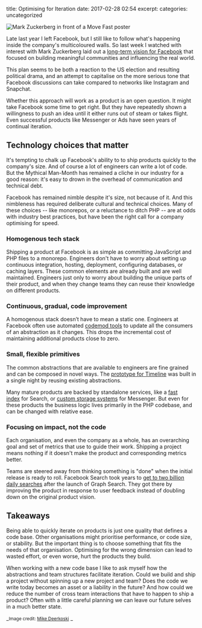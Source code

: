 title: Optimising for Iteration
date: 2017-02-28 02:54
excerpt:
categories: uncategorized

![Mark Zuckerberg in front of a Move Fast poster](http://joshduck.com/blog/2017/02/move-fast.jpg)

Late last year I left Facebook, but I still like to follow what's happening inside the company's multicoloured walls. So last week I watched with interest with Mark Zuckerberg laid out a [long-term vision for Facebook](https://www.facebook.com/notes/mark-zuckerberg/building-global-community/10154544292806634?pnref=story) that focused on building meaningful communities and influencing the real world.

This plan seems to be both a reaction to the US election and resulting political drama, and an attempt to capitalise on the more serious tone that Facebook discussions can take compared to networks like Instagram and Snapchat.

Whether this approach will work as a product is an open question. It might take Facebook some time to get right. But they have repeatedly shown a willingness to push an idea until it either runs out of steam or takes flight. Even successful products like Messenger or Ads have seen years of continual iteration.

## Technology choices that matter

It's tempting to chalk up Facebook's ability to to ship products quickly to the company's size. And of course a lot of engineers can write a lot of code. But the Mythical Man-Month has remained a cliche in our industry for a good reason: it's easy to drown in the overhead of communication and technical debt.

Facebook has remained nimble despite it's size, not because of it. And this nimbleness has required deliberate cultural and technical choices. Many of these choices -- like monorepos, or a reluctance to ditch PHP -- are at odds with industry best practices, but have been the right call for a company optimising for speed.

### Homogenous tech stack

Shipping a product at Facebook is as simple as committing JavaScript and PHP files to a monorepo. Engineers don't have to worry about setting up continuous integration, hosting, deployment, configuring databases, or caching layers. These common elements are already built and are well maintained. Engineers just only to worry about building the unique parts of their product, and when they change teams they can reuse their knowledge on different products.

### Continuous, gradual, code improvement

A homogenous stack doesn’t have to mean a static one. Engineers at Facebook often use automated [codemod tools](https://github.com/facebook/jscodeshift) to update all the consumers of an abstraction as it changes. This drops the incremental cost of maintaining additional products close to zero.

### Small, flexible primitives

The common abstractions that are available to engineers are fine grained and can be composed in novel ways. The [prototype for Timeline](http://www.businessinsider.com.au/facebook-timeline-began-as-a-hackathon-project-2012-1) was built in a single night by reusing existing abstractions.

Many mature products are backed by standalone services, like a [fast index](https://research.fb.com/publications/unicorn-a-system-for-searching-the-social-graph/) for Search, or [custom storage systems](https://code.facebook.com/posts/820258981365363/building-mobile-first-infrastructure-for-messenger/) for Messenger. But even for these products the business logic lives primarily in the PHP codebase, and can be changed with relative ease.

### Focusing on impact, not the code

Each organisation, and even the company as a whole, has an overarching goal and set of metrics that use to guide their work. Shipping a project means nothing if it doesn't make the product and corresponding metrics better.

Teams are steered away from thinking something is "done" when the initial release is ready to roll. Facebook Search took years to [get to two billion daily searches](https://techcrunch.com/2016/07/27/facebook-will-make-you-talk/) after the launch of Graph Search. They got there by improving the product in response to user feedback instead of doubling down on the original product vision.

## Takeaways

Being able to quickly iterate on products is just one quality that defines a code base. Other organisations might prioritise performance, or code size, or stability. But the important thing is to choose something that fits the needs of that organisation. Optimising for the wrong dimension can lead to wasted effort, or even worse, hurt the products they build.

When working with a new code base I like to ask myself how the abstractions and team structures facilitate iteration. Could we build and ship a project without spinning up a new project and team? Does the code we write today becomes an asset or a liability in the future? And how could we reduce the number of cross team interactions that have to happen to ship a product? Often with a little careful planning we can leave our future selves in a much better state.

_<small>Image credit: [Mike Deerkoski](https://www.flickr.com/people/87677022@N00?rb=1)</small>
_
